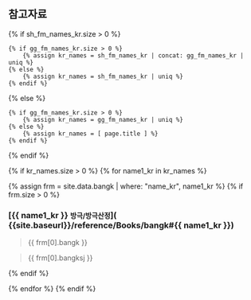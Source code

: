 ## 참고자료

{% if sh_fm_names_kr.size > 0 %}

	{% if gg_fm_names_kr.size > 0 %}
		{% assign kr_names = sh_fm_names_kr | concat: gg_fm_names_kr | uniq %}
	{% else %}
		{% assign kr_names = sh_fm_names_kr | uniq %}
	{% endif %}

{% else %}

	{% if gg_fm_names_kr.size > 0 %}
		{% assign kr_names = gg_fm_names_kr | uniq %}
	{% else %}
		{% assign kr_names = [ page.title ] %}
	{% endif %}

{% endif %}

<!-- 처방 명칭 -->

{% if kr_names.size > 0 %}
{% for name1_kr in kr_names %}

{% assign frm = site.data.bangk | where: "name_kr", name1_kr %}
{% if frm.size > 0 %}
### [{{ name1_kr }} <small>방극/방극산정</small>]( {{site.baseurl}}/reference/Books/bangk#{{ name1_kr }})

> {{ frm[0].bangk }}

> {{ frm[0].bangksj }}

{% endif %}

{% endfor %}
{% endif %}



<!-- 내용 정리

## 정리

{% assign formulas = site.data.shanghanlun_formulas | where: "NameK", page.title %}
{% assign formula = formulas[0] %}

#### 효능

{{  formula.Features }}

#### 적응증

{{ formula.Indications }}


#### 설명

{{ formula.Commentary }}


## 외부자료

Ref : {{ formula.Page }}

-->
